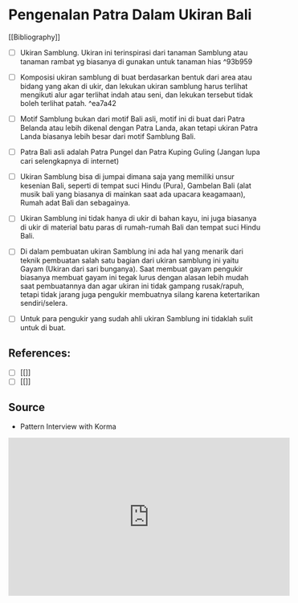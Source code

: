 # Pengenalan Patra Dalam Ukiran Bali
[[Bibliography]]

- [ ] Ukiran Samblung. Ukiran ini terinspirasi dari tanaman Samblung atau tanaman rambat yg biasanya di gunakan untuk tanaman hias ^93b959
- [ ] Komposisi ukiran samblung di buat berdasarkan bentuk dari area atau bidang yang akan di ukir, dan lekukan ukiran samblung harus terlihat mengikuti alur agar terlihat indah atau seni, dan lekukan tersebut tidak boleh terlihat patah. ^ea7a42
- [ ] Motif Samblung bukan dari motif Bali asli, motif ini di buat dari Patra Belanda atau lebih dikenal dengan Patra Landa, akan tetapi ukiran Patra Landa biasanya lebih besar dari motif Samblung Bali.
- [ ] Patra Bali asli adalah Patra Pungel dan Patra Kuping Guling (Jangan lupa cari selengkapnya di internet)
- [ ] Ukiran Samblung bisa di jumpai dimana saja yang memiliki unsur kesenian Bali, seperti di tempat suci Hindu (Pura), Gambelan Bali (alat musik bali yang biasanya di mainkan saat ada upacara keagamaan), Rumah adat Bali dan sebagainya.
- [ ] Ukiran Samblung ini tidak hanya di ukir di bahan kayu, ini juga biasanya di ukir di material batu paras di rumah-rumah Bali dan tempat suci Hindu Bali.
- [ ] Di dalam pembuatan ukiran Samblung ini ada hal yang menarik dari teknik pembuatan salah satu bagian dari ukiran samblung ini yaitu Gayam (Ukiran dari sari bunganya). Saat membuat gayam pengukir biasanya membuat gayam ini tegak lurus dengan alasan lebih mudah saat pembuatannya dan agar ukiran ini tidak gampang rusak/rapuh, tetapi tidak jarang juga pengukir membuatnya silang karena ketertarikan sendiri/selera.
- [ ] Untuk para pengukir yang sudah ahli ukiran Samblung ini tidaklah sulit untuk di buat.




## References: 
- [ ] [[]]
- [ ] [[]]

## Source
- Pattern Interview with Korma 

<iframe width="560" height="315" src="https://www.youtube.com/embed/cxSTXL9P5nw" title="YouTube video player" frameborder="0" allow="accelerometer; autoplay; clipboard-write; encrypted-media; gyroscope; picture-in-picture" allowfullscreen></iframe>